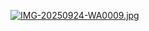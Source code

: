  [![IMG-20250924-WA0009.jpg](https://i.postimg.cc/zfwFK98Y/IMG-20250924-WA0009.jpg)](https://postimg.cc/94M9jgDL)